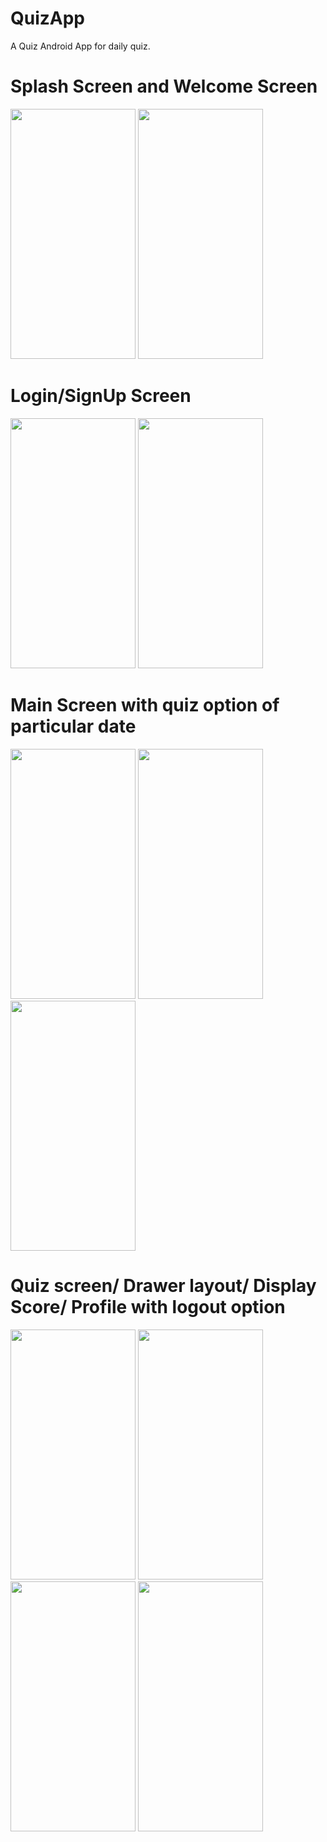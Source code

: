 # QuizApp
A Quiz Android App for daily quiz.
# Splash Screen and Welcome Screen




<img src="https://user-images.githubusercontent.com/73388473/117122935-071d2080-adb4-11eb-9c68-8b2584baf575.gif" height="400" width="200">              <img src ="https://user-images.githubusercontent.com/73388473/117123132-477c9e80-adb4-11eb-8d7d-ac2c69611615.jpeg" width= "200" height ="400">






# Login/SignUp Screen




<img src ="https://user-images.githubusercontent.com/73388473/117123404-97f3fc00-adb4-11eb-9afe-3aef3e33591a.jpeg" width= "200" height ="400">             <img src ="https://user-images.githubusercontent.com/73388473/117123575-d8ec1080-adb4-11eb-96db-2e7c042e8f3e.jpeg" width= "200" height ="400">




# Main Screen with quiz option of particular date




<img src ="https://user-images.githubusercontent.com/73388473/117124110-8828e780-adb5-11eb-9458-76230b5ba72b.jpeg" width= "200" height ="400">             <img src ="https://user-images.githubusercontent.com/73388473/117124273-c1f9ee00-adb5-11eb-906d-dd953f367e91.jpeg" width= "200" height ="400">     <img src ="https://user-images.githubusercontent.com/73388473/117124867-77c53c80-adb6-11eb-92a9-1c29c630ccd2.jpeg" width= "200" height ="400">




# Quiz screen/ Drawer layout/ Display Score/ Profile with logout option




<img src ="https://user-images.githubusercontent.com/73388473/117124831-6d0aa780-adb6-11eb-831d-d59a6ea16bea.jpeg" width= "200" height ="400">             <img src ="https://user-images.githubusercontent.com/73388473/117124839-709e2e80-adb6-11eb-915b-94ce0ab75b1f.jpeg" width= "200" height ="400">     <img src ="https://user-images.githubusercontent.com/73388473/117124855-74ca4c00-adb6-11eb-9cd7-7c0e394c6118.jpeg" width= "200" height ="400">      <img src ="https://user-images.githubusercontent.com/73388473/117124870-798f0000-adb6-11eb-9840-d03537d12abb.jpeg" width="200" height="400">

